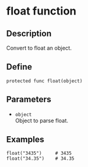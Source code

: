 # float function

## Description
Convert to float an object.

## Define
```
protected func float(object)
```

## Parameters
+ ``object`` <br>
Object to parse float.

## Examples
```
float("3435")     # 3435
float("34.35")    # 34.35
```
